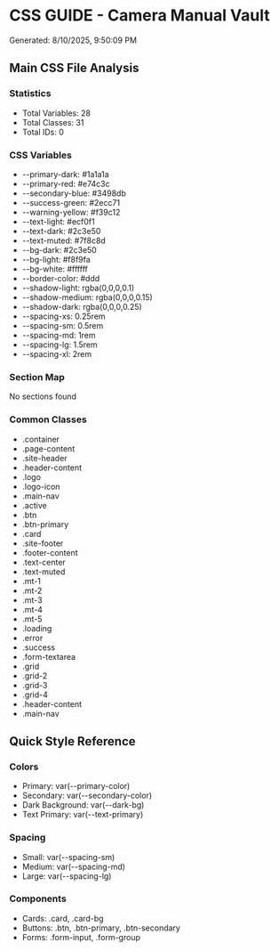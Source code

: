 # CSS GUIDE - Camera Manual Vault
Generated: 8/10/2025, 9:50:09 PM

## Main CSS File Analysis

### Statistics
- Total Variables: 28
- Total Classes: 31
- Total IDs: 0

### CSS Variables
- --primary-dark: #1a1a1a
- --primary-red: #e74c3c
- --secondary-blue: #3498db
- --success-green: #2ecc71
- --warning-yellow: #f39c12
- --text-light: #ecf0f1
- --text-dark: #2c3e50
- --text-muted: #7f8c8d
- --bg-dark: #2c3e50
- --bg-light: #f8f9fa
- --bg-white: #ffffff
- --border-color: #ddd
- --shadow-light: rgba(0,0,0,0.1)
- --shadow-medium: rgba(0,0,0,0.15)
- --shadow-dark: rgba(0,0,0,0.25)
- --spacing-xs: 0.25rem
- --spacing-sm: 0.5rem
- --spacing-md: 1rem
- --spacing-lg: 1.5rem
- --spacing-xl: 2rem

### Section Map
No sections found

### Common Classes
- .container
- .page-content
- .site-header
- .header-content
- .logo
- .logo-icon
- .main-nav
- .active
- .btn
- .btn-primary
- .card
- .site-footer
- .footer-content
- .text-center
- .text-muted
- .mt-1
- .mt-2
- .mt-3
- .mt-4
- .mt-5
- .loading
- .error
- .success
- .form-textarea
- .grid
- .grid-2
- .grid-3
- .grid-4
- .header-content
- .main-nav

## Quick Style Reference

### Colors
- Primary: var(--primary-color)
- Secondary: var(--secondary-color)
- Dark Background: var(--dark-bg)
- Text Primary: var(--text-primary)

### Spacing
- Small: var(--spacing-sm)
- Medium: var(--spacing-md)
- Large: var(--spacing-lg)

### Components
- Cards: .card, .card-bg
- Buttons: .btn, .btn-primary, .btn-secondary
- Forms: .form-input, .form-group
